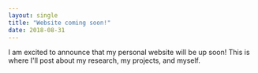 ```yaml
---
layout: single
title: "Website coming soon!"
date: 2018-08-31
---
```


I am excited to announce that my personal website will be up soon!  This is where I'll post about my research, my projects, and myself.